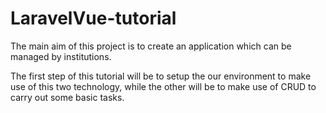 # LaravelVue-tutorial
The main aim of this project is to create an application which can be managed by institutions.

The first step of this tutorial will be to setup the our environment to make use of this two technology, while the other will be to make use of CRUD to carry out some basic tasks.
